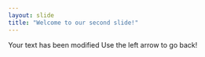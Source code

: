 ```yaml
---
layout: slide
title: "Welcome to our second slide!"
---
```

Your text has been modified
Use the left arrow to go back!
